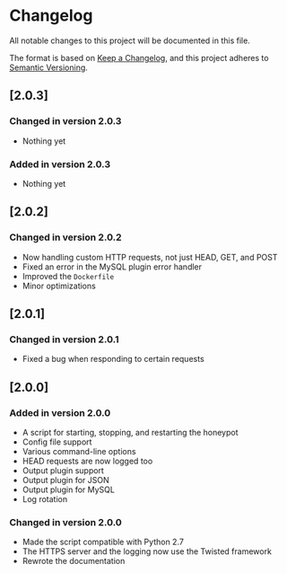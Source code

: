 # Changelog

All notable changes to this project will be documented in this file.

The format is based on [Keep a Changelog](https://keepachangelog.com/en/1.0.0/),
and this project adheres to [Semantic Versioning](https://semver.org/spec/v2.0.0.html).

## [2.0.3]

### Changed in version 2.0.3

* Nothing yet

### Added in version 2.0.3

* Nothing yet

## [2.0.2]

### Changed in version 2.0.2

* Now handling custom HTTP requests, not just HEAD, GET, and POST
* Fixed an error in the MySQL plugin error handler
* Improved the `Dockerfile`
* Minor optimizations

## [2.0.1]

### Changed in version 2.0.1

* Fixed a bug when responding to certain requests

## [2.0.0]

### Added in version 2.0.0

* A script for starting, stopping, and restarting the honeypot
* Config file support
* Various command-line options
* HEAD requests are now logged too
* Output plugin support
* Output plugin for JSON
* Output plugin for MySQL
* Log rotation

### Changed in version 2.0.0

* Made the script compatible with Python 2.7
* The HTTPS server and the logging now use the Twisted framework
* Rewrote the documentation
